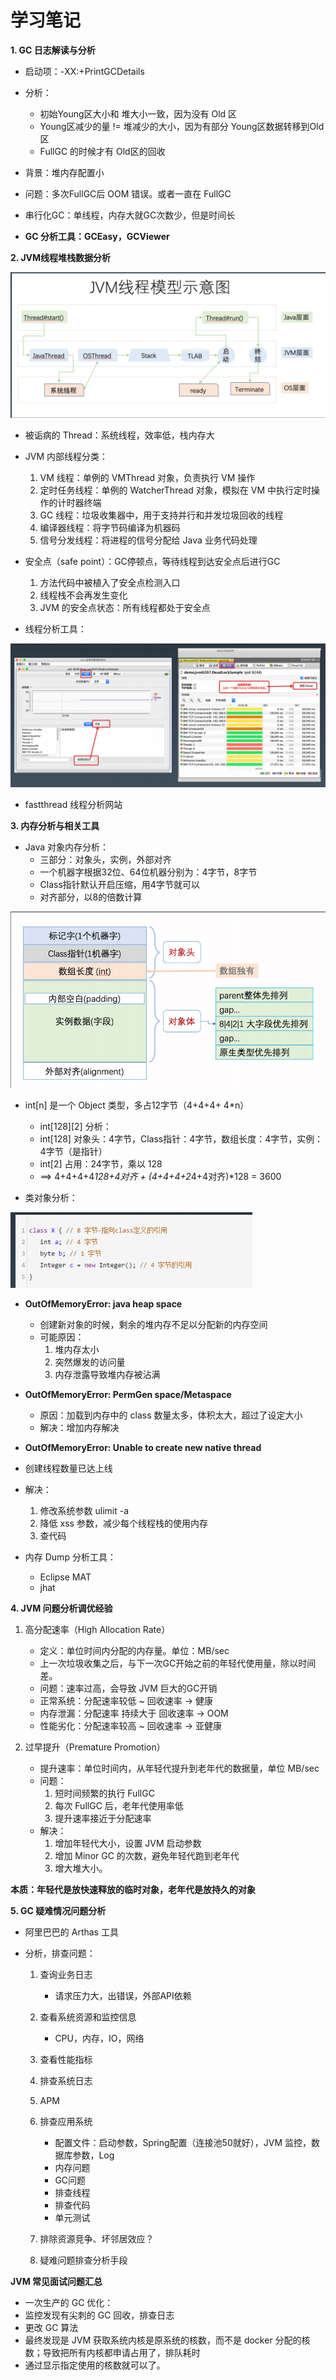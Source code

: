 # 学习笔记

**1. GC 日志解读与分析**

- 启动项：-XX:+PrintGCDetails
- 分析：
  - 初始Young区大小和 堆大小一致，因为没有 Old 区
  - Young区减少的量 != 堆减少的大小，因为有部分 Young区数据转移到Old区
  - FullGC 的时候才有 Old区的回收

- 背景：堆内存配置小

- 问题：多次FullGC后 OOM 错误。或者一直在 FullGC 

- 串行化GC：单线程，内存大就GC次数少，但是时间长

- **GC 分析工具：GCEasy，GCViewer**



**2. JVM线程堆栈数据分析**

![img](./images/clipboard.png)

- 被诟病的 Thread：系统线程，效率低，栈内存大

- JVM 内部线程分类：
  1. VM 线程：单例的 VMThread 对象，负责执行 VM 操作
  2. 定时任务线程：单例的 WatcherThread 对象，模拟在 VM 中执行定时操作的计时器终端
  3. GC 线程：垃圾收集器中，用于支持并行和并发垃圾回收的线程
  4. 编译器线程：将字节码编译为机器码
  5. 信号分发线程：将进程的信号分配给 Java 业务代码处理

- 安全点（safe point）：GC停顿点，等待线程到达安全点后进行GC
  1. 方法代码中被植入了安全点检测入口
  2. 线程栈不会再发生变化
  3. JVM 的安全点状态：所有线程都处于安全点

- 线程分析工具：

![img](./images/3-2.png)

- fastthread 线程分析网站



**3. 内存分析与相关工具**

- Java 对象内存分析：
  - 三部分：对象头，实例，外部对齐
  - 一个机器字根据32位、64位机器分别为：4字节，8字节
  - Class指针默认开启压缩，用4字节就可以
  - 对齐部分，以8的倍数计算

![img](./images/3-3.png)

- int[n] 是一个 Object 类型，多占12字节（4+4+4+ 4*n）
  - int[128][2] 分析：
  - int[128] 对象头：4字节，Class指针：4字节，数组长度：4字节，实例：4字节（是指针）
  - int[2] 占用：24字节，乘以 128
  - ==> 4+4+4+4*128+4对齐 + (4+4+4+2*4+4对齐)*128 =  3600

- 类对象分析：

![img](./images/3-4.png)

- **OutOfMemoryError: java heap space**
  - 创建新对象的时候，剩余的堆内存不足以分配新的内存空间
  - 可能原因：
    1. 堆内存太小
    2. 突然爆发的访问量
    3. 内存泄露导致堆内存被沾满

- **OutOfMemoryError: PermGen space/Metaspace**
  - 原因：加载到内存中的 class 数量太多，体积太大，超过了设定大小
  - 解决：增加内存解决

- **OutOfMemoryError: Unable to create new native thread**
- 创建线程数量已达上线
- 解决：
  1. 修改系统参数 ulimit -a
  2. 降低 xss 参数，减少每个线程栈的使用内存
  3. 查代码

- 内存 Dump 分析工具：
  - Eclipse MAT
  - jhat



**4. JVM 问题分析调优经验**

1. 高分配速率（High Allocation Rate）
   - 定义：单位时间内分配的内存量。单位：MB/sec
   - 上一次垃圾收集之后，与下一次GC开始之前的年轻代使用量，除以时间差。
   - 问题：速率过高，会导致 JVM 巨大的GC开销
   - 正常系统：分配速率较低 ~ 回收速率 -> 健康
   - 内存泄漏：分配速率 持续大于 回收速率 -> OOM
   - 性能劣化：分配速率较高 ~ 回收速率 -> 亚健康

2. 过早提升（Premature Promotion）
   - 提升速率：单位时间内，从年轻代提升到老年代的数据量，单位 MB/sec
   - 问题：
     1. 短时间频繁的执行 FullGC
     2. 每次 FullGC 后，老年代使用率低
     3. 提升速率接近于分配速率
   - 解决：
     1. 增加年轻代大小，设置 JVM 启动参数
     2. 增加 Minor GC 的次数，避免年轻代跑到老年代
     3. 增大堆大小。

**本质：年轻代是放快速释放的临时对象，老年代是放持久的对象**



**5. GC 疑难情况问题分析**

- 阿里巴巴的 Arthas 工具

- 分析，排查问题：

  1. 查询业务日志
     - 请求压力大，出错误，外部API依赖
  2. 查看系统资源和监控信息
     - CPU，内存，IO，网络

  3. 查看性能指标
  4. 排查系统日志
  5. APM
  6. 排查应用系统
     - 配置文件：启动参数，Spring配置（连接池50就好），JVM 监控，数据库参数，Log
     - 内存问题
     - GC问题
     - 排查线程
     - 排查代码
     - 单元测试

  7. 排除资源竞争、坏邻居效应？
  8. 疑难问题排查分析手段

**JVM 常见面试问题汇总**

- 一次生产的 GC 优化：
- 监控发现有尖刺的 GC 回收，排查日志
- 更改 GC 算法
- 最终发现是 JVM 获取系统内核是原系统的核数，而不是 docker 分配的核数；导致把所有内核都申请占用了，排队耗时
- 通过显示指定使用的核数就可以了。

